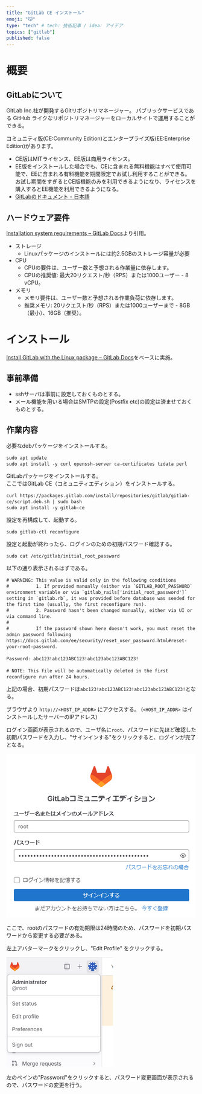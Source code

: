 ```yaml
---
title: "GitLab CE インストール"
emoji: "😽"
type: "tech" # tech: 技術記事 / idea: アイデア
topics: ["gitlab"]
published: false
---
```



# 概要

## GitLabについて

GitLab Inc.社が開発するGitリポジトリマネージャー。
パブリックサービスである GitHub ライクなリポジトリマネージャーをローカルサイトで運用することができる。

コミュニティ版(CE:Community Edition)とエンタープライズ版(EE:Enterprise Edition)があります。

* CE版はMITライセンス、EE版は商用ライセンス。
* EE版をインストールした場合でも、CEに含まれる無料機能はすべて使用可能で、EEに含まれる有料機能を期間限定でお試し利用することができる。  
  お試し期間をすぎるとCE版機能のみを利用できるようになり、ライセンスを購入するとEE機能を利用できるようになる。
* [GitLabのドキュメント - 日本語](https://gitlab-docs.creationline.com/ee/index.html)

## ハードウェア要件

[Installation system requirements – GitLab Docs](https://docs.gitlab.com/ee/install/requirements.html)より引用。

* ストレージ
  * Linuxパッケージのインストールには約2.5GBのストレージ容量が必要
* CPU
  * CPUの要件は、ユーザー数と予想される作業量に依存します。
  * CPUの推奨値: 最大20リクエスト/秒（RPS）または1000ユーザー - 8 vCPU。
* メモリ
  * メモリ要件は、ユーザー数と予想される作業負荷に依存します。
  * 推奨メモリ: 20リクエスト/秒（RPS）または1000ユーザーまで - 8GB（最小）、16GB（推奨）。


# インストール

[Install GitLab with the Linux package – GitLab Docs](https://docs.gitlab.com/omnibus/installation/)をベースに実施。

## 事前準備

* sshサーバは事前に設定しておくものとする。
* メール機能を用いる場合はSMTPの設定(Postfix etc)の設定は済ませておくものとする。

## 作業内容

必要なdebパッケージをインストールする。

```bash:terminal
sudo apt update
sudo apt install -y curl openssh-server ca-certificates tzdata perl
```

GitLabパッケージをインストールする。  
ここではGitLab CE（コミュニティエディション）をインストールする。

```bash:terminal
curl https://packages.gitlab.com/install/repositories/gitlab/gitlab-ce/script.deb.sh | sudo bash
sudo apt install -y gitlab-ce
```

設定を再構成して、起動する。

```bash:terminal
sudo gitlab-ctl reconfigure
```

設定と起動が終わったら、ログインのための初期パスワード確認する。

```bash:terminal
sudo cat /etc/gitlab/initial_root_password
```

以下の通り表示されるはずである。

```
# WARNING: This value is valid only in the following conditions
#          1. If provided manually (either via `GITLAB_ROOT_PASSWORD` environment variable or via `gitlab_rails['initial_root_password']` setting in `gitlab.rb`, it was provided before database was seeded for the first time (usually, the first reconfigure run).
#          2. Password hasn't been changed manually, either via UI or via command line.
#
#          If the password shown here doesn't work, you must reset the admin password following https://docs.gitlab.com/ee/security/reset_user_password.html#reset-your-root-password.

Password: abc123!abc123ABC123!abc123abc123ABC123!

# NOTE: This file will be automatically deleted in the first reconfigure run after 24 hours.
```

上記の場合、初期パスワードは`abc123!abc123ABC123!abc123abc123ABC123!`となる。

ブラウザより `http://<HOST_IP_ADDR>` にアクセスする。
(`<HOST_IP_ADDR>` はインストールしたサーバーのIPアドレス)

ログイン画面が表示されるので、ユーザ名に`root`、パスワードに先ほど確認した初期パスワードを入力し、"サインインする"をクリックすると、ログインが完了となる。

![ログイン画面](../statics/98e421ccc894a9/install_01.png)

ここで、rootのパスワードの有効期限は24時間のため、パスワードを初期パスワードから変更する必要がある。  

左上アバターマークをクリックし、"Edit Profile" をクリックする。

![Edit Profile](../statics/98e421ccc894a9/install_02.png)

左のペインの"Password"をクリックすると、パスワード変更画面が表示されるので、パスワードの変更を行う。

